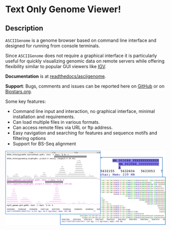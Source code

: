 Text Only Genome Viewer!
========================


<!-- 
MEMO: Compile, package and upload to github releases
- Write-out jar from Eclipse
cd ~/svn_git/ASCIIGenome/trunk
mkdir ASCIIGenome-0.6.4 # This should match the version in ArgParse
cp ASCIIGenome ASCIIGenome-0.6.4/
cp /Users/berald01/Dropbox/Public/ASCIIGenome.jar ASCIIGenome-0.6.4/
zip -r ASCIIGenome-0.6.4.zip ASCIIGenome-0.6.4
rm -r ASCIIGenome-0.6.4

// Upload ASCIIGenome-x.y.z.zip to github releases and delete

// Update brew formula 
// Edit install/brew/asciigenome.rb to change release version and sha sum.
shasum -a 256 ASCIIGenome-0.6.4.zip
-->

Description
-----------

`ASCIIGenome` is a genome browser based on command line interface and designed for
running from console terminals.

Since `ASCIIGenome` does not require a graphical interface it is particularly
useful for  quickly visualizing genomic data on remote servers while offering flexibility similar to popular GUI viewers like [IGV](https://www.broadinstitute.org/igv/).

**Documentation** is at [readthedocs/asciigenome](http://asciigenome.readthedocs.io/en/latest/).

**Support**: Bugs, comments and issues can be reported here on [GitHub](https://github.com/dariober/ASCIIGenome/issues) or on [Biostars.org](https://www.biostars.org/).

Some key features:

* Command line input and interaction, no graphical interface, minimal installation and requirements.
* Can load multiple files in various formats.
* Can access remote files via URL or ftp address.
* Easy navigation and searching for features and sequence motifs and filtering options
* Support for BS-Seq alignment

<img src="docs/screenshots/composite.png" width="800">

